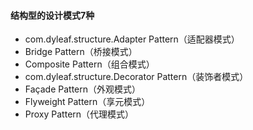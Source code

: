 #### 结构型的设计模式7种
- com.dyleaf.structure.Adapter Pattern（适配器模式）   
- Bridge Pattern（桥接模式）
- Composite Pattern（组合模式）
- com.dyleaf.structure.Decorator Pattern（装饰者模式）
- Façade Pattern（外观模式）
- Flyweight Pattern（享元模式）
- Proxy Pattern（代理模式）   